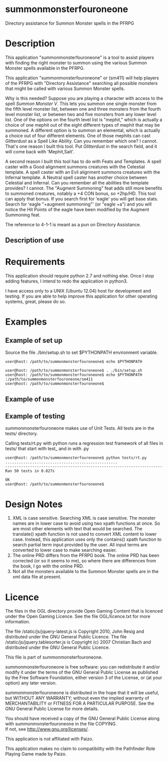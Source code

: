 summonmonsterfouroneone
=======================

 
Directory assistance for Summon Monster spells in the PFRPG


Description
===========

This application "summonmonsterfouroneone" is a tool to assist players with finding the right monster to summon using the various Summon Monster spells available in the PFRPG.

This application "summonmonsterfouroneone" or (sm411) 
will help players of the PFRPG with "Directory Assistance" 
searching  all possible monsters
that might be called
with various Summon Monster spells.


Why is this needed?  Suppose you are playing a character with access to the spell *Summon Monster V*.   This lets you summon one single monster from the fifth level monster list, between one and three monsters from the fourth level monster list, or between two and five monsters from any lower level list.   One of the options on the fourth level list is "mephit," which is actually a choice of one mephit out of the eight different types of mephit that may be summoned.  A different option is to summon an elemental, which is actually a choice out of four different elements.  One of those mephits can cast *Glitterdust* as a Spell Like Ability.  Can you remember which one?  I cannot.   That's one reason I built this tool.  Put *Glitterdust* in the search field, and it will come back with 'Mephit,Salt'. 


A second reason I built this tool has to do with Feats and Templates.   A spell caster with a Good alignment summons creatures with the  Celestial template.  A spell caster with an Evil alignment summons creatures with the  Infernal template.  A Neutral spell caster has another choice between Celestial and Infernal.  Can you remember all the abilities the template provides?  I cannot.   The "Augment Summoning" feat adds still more benefits to summoned creatures, notably a +4 CON bonus, so +2hp/HD.   This tool can apply that bonus.  If you search first for 'eagle' you will get base stats.  Search for 'eagle "+augment summoning"'  (or "eagle +a") and you will notice the Hit Points of the eagle have been modified by the Augment Summoning feat.


The reference to 4-1-1 is meant as a pun on Directory Assistance.



Description of use
------------------


Requirements
============


This application should require python 2.7 and nothing else.   Once I stop adding features, I intend to redo the application in python3.


I have access only to a UNIX (Ubuntu 12.04) host for development and testing.    If you are able to help improve this application for other operating systems, great, please do so.


Examples
========



Example of set up
-----------------

Source the file ./bin/setup.sh to set $PYTHONPATH environment variable.


    user@host: /path/to/summonmonsterfouroneone$ echo $PYTHONPATH
           
    user@host: /path/to/summonmonsterfouroneone$ . ./bin/setup.sh
    user@host: /path/to/summonmonsterfouroneone$ echo $PYTHONPATH
    :/path/to/summonmonsterfouroneone/sm411
    user@host: /path/to/summonmonsterfouroneone$ 
   


Example of use
--------------


Example of testing
------------------

summonmonsterfouroneone makes use of Unit Tests.  All tests are in the  tests/ directory.

Calling tests/rt.py with python runs a regression test framework of all files in tests/ that start with test_ and in with .py

    user@host: /path/to/summonmonsterfouroneone$ python tests/rt.py 
    ..................................................
    ----------------------------------------------------------------------
    Ran 50 tests in 0.027s
    
    OK
    user@host: /path/to/summonmonsterfouroneone$
    


Design Notes
============

1.  XML is case sensitive.  Searching XML is case sensitive.  The monster names are in lower case to avoid using two xpath functions at once.   So are most other elements with text that would be searched.  The translate() xpath function is not used to convert XML content to lower case.  Instead, this application uses only the contains() xpath function to search partial term input provided by the user.   All input terms are converted to lower case to make searching easier.
2.  The online PRD differs from the PFRPG book.  The online PRD has been corrected (or so it seems to me), so where there are differences from the book, I go with the online PRD.
3.  Not all the monsters available to the Summon Monster spells are in the xml data file at present.  

Licence
=======


The files in the OGL directory provide Open Gaming Content that is licenced under the Open Gaming Licence.  See the file OGL/licence.txt for more information. 

The file /static/js/jquery-latest.js is Copyright 2010, John Resig and distributed under the GNU General Public Licence.
The file /static/js/jquery.tablesorter.js is Copyright (c) 2007 Christian Bach and distributed under the GNU General Public Licence.


This file is part of summonmonsterfouroneone.

summonmonsterfouroneone is free software: you can redistribute it and/or modify
it under the terms of the GNU General Public License as published by
the Free Software Foundation, either version 3 of the License, or
(at your option) any later version.

summonmonsterfouroneone is distributed in the hope that it will be useful,
but WITHOUT ANY WARRANTY; without even the implied warranty of
MERCHANTABILITY or FITNESS FOR A PARTICULAR PURPOSE.  See the
GNU General Public License for more details.

You should have received a copy of the GNU General Public License
along with summonmonsterfouroneone in the file COPYING.  
If not, see <http://www.gnu.org/licenses/>.



This application is not affiliated with Paizo.  


This application makes no claim to compatibility with the Pathfinder Role Playing Game made by Paizo.  




